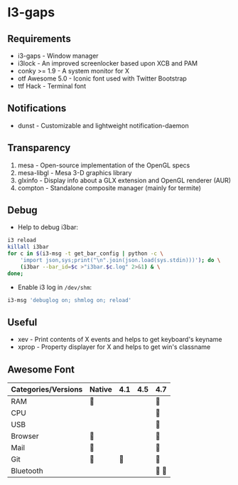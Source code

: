 I3-gaps
=======

## Requirements

* i3-gaps - Window manager
* i3lock - An improved screenlocker based upon XCB and PAM
* conky >= 1.9 - A system monitor for X
* otf Awesome 5.0 - Iconic font used with Twitter Bootstrap
* ttf Hack - Terminal font

## Notifications

* dunst - Customizable and lightweight notification-daemon

## Transparency

1. mesa - Open-source implementation of the OpenGL specs
2. mesa-libgl - Mesa 3-D graphics library
3. glxinfo - Display info about a GLX extension and OpenGL renderer (AUR)
4. compton - Standalone composite manager (mainly for termite)

## Debug

* Help to debug i3bar:

```bash
i3 reload
killall i3bar
for c in $(i3-msg -t get_bar_config | python -c \
	'import json,sys;print("\n".join(json.load(sys.stdin)))'); do \
	(i3bar --bar_id=$c >"i3bar.$c.log" 2>&1) & \
done;
```

* Enable i3 log in `/dev/shm`:

```bash
i3-msg 'debuglog on; shmlog on; reload'
```

## Useful

* xev - Print contents of X events and helps to get keyboard's keyname
* xprop - Property displayer for X and helps to get win's classname

## Awesome Font

| Categories/Versions | Native | 4.1 | 4.5 | 4.7 |
|--|--|--|--|--|
| RAM |   |  |  |   |
| CPU |  |  |  |   |
| USB |  |  |  |   |
| Browser |  |  |  |  |
| Mail |   |  |  |   |
| Git |   |   |  |  |
| Bluetooth |  |  |  |    |

